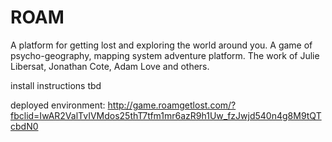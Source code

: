 # ROAM
A platform for getting lost and exploring the world around you. A game of psycho-geography, mapping system adventure platform. The work of Julie Libersat, Jonathan Cote, Adam Love and others. 

install instructions tbd 

deployed environment:
http://game.roamgetlost.com/?fbclid=IwAR2ValTvIVMdos25thT7tfm1mr6azR9h1Uw_fzJwjd540n4g8M9tQTcbdN0

